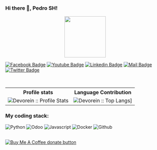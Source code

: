 ### Hi there 👋, Pedro SH!

<p align="center">
<img align="center" src="https://media.giphy.com/media/1fhj2FW0661V3Nb2Me/giphy.gif" width="130">
<br>
  
   
[![Facebook Badge](https://img.shields.io/badge/Facebook-1877F2?style=for-the-badge&logo=facebook&logoColor=white)](https://www.facebook.com/pedro172023/)
[![Youtube Badge](https://img.shields.io/badge/YouTube-FF0000?style=for-the-badge&logo=youtube&logoColor=white)](https://www.youtube.com/@PedroShDev) 
[![Linkedin Badge](https://img.shields.io/badge/LinkedIn-0077B5?style=for-the-badge&logo=linkedin&logoColor=white)](https://www.linkedin.com/in/pedro172023/) 
[![Mail Badge](https://img.shields.io/badge/Gmail-D14836?style=for-the-badge&logo=gmail&logoColor=white)](mailto:pedro.sh.dev@gmail.com)
[![Twitter Badge](https://img.shields.io/badge/Twitter-0077B5?style=for-the-badge&logo=twitter&logoColor=white)](https://twitter.com/pshdev)

<br/>

<p align="center">
   <table>
      <tr>
       <th>Profile stats  </th>
       <th>Language Contribution</th>
     </tr>
      <tr>
       <td><img alt="Devorein :: Profile Stats" src="https://github-readme-stats.vercel.app/api?username=pedro172023&show_icons=true&theme=radical"> </td>
       <td><img alt="Devorein :: Top Langs]" src="https://github-readme-stats.vercel.app/api/top-langs/?username=pedro172023&langs_count=10&theme=merko&layout=compact&hide=html"> </td>
   </table>
</p>

<h3>My coding stack: </h3>
<p>
  <img alt="Python" src="https://img.icons8.com/color/48/000000/python.png" />
  <img alt="Odoo" src="https://cdn.iconscout.com/icon/free/png-512/odoo-282678.png?f=avif&w=50" />
  <img alt="Javascript" src="https://img.icons8.com/color/50/000000/javascript.png" /> 
  <img alt="Docker" src="https://img.icons8.com/color/48/000000/docker-container.png" /> 
  <img alt="Github" src="https://img.icons8.com/doodle/48/000000/github.png" /> 
  </br>
</p>


<br/>


<span class="badge-buymeacoffee">
<a href="https://ko-fi.com/pedro172023" title="Donate to this project using Buy Me A Coffee"><img src="https://img.shields.io/badge/buy%20me%20a%20coffee-donate-yellow.svg" alt="Buy Me A Coffee donate button" /></a>
</span>
